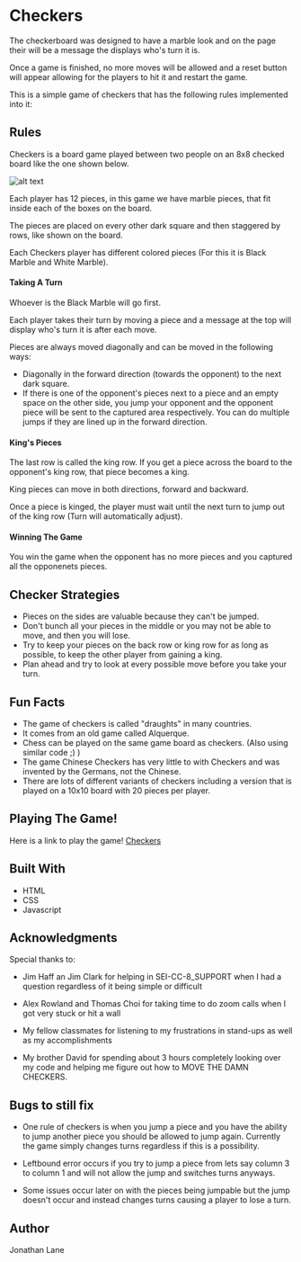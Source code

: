 # Checkers

The checkerboard was designed to have a marble look and on the page their will be a message the displays who's turn it is.

Once a game is finished, no more moves will be allowed and a reset button will appear allowing for the players to hit it and restart the game.

This is a simple game of checkers that has the following rules implemented into it:


## Rules

Checkers is a board game played between two people on an 8x8 checked board like the one shown below.

![alt text](https://www.ducksters.com/games/checkers.png "Checkerboard")

Each player has 12 pieces, in this game we have marble pieces, that fit inside each of the boxes on the board.

The pieces are placed on every other dark square and then staggered by rows, like shown on the board.

Each Checkers player has different colored pieces (For this it is Black Marble and White Marble).

#### Taking A Turn

Whoever is the Black Marble will go first. 

Each player takes their turn by moving a piece and a message at the top will display who's turn it is after each move.

Pieces are always moved diagonally and can be moved in the following ways:

- Diagonally in the forward direction (towards the opponent) to the next dark square.
- If there is one of the opponent's pieces next to a piece and an empty space on the other side, you jump your opponent and the opponent piece will be sent to the captured area respectively. 
You can do multiple jumps if they are lined up in the forward direction. 

#### King's Pieces

The last row is called the king row. If you get a piece across the board to the opponent's king row, that piece becomes a king.

King pieces can move in both directions, forward and backward.

Once a piece is kinged, the player must wait until the next turn to jump out of the king row (Turn will automatically adjust).

#### Winning The Game

You win the game when the opponent has no more pieces and you captured all the opponenets pieces. 


## Checker Strategies

- Pieces on the sides are valuable because they can't be jumped.
- Don't bunch all your pieces in the middle or you may not be able to move, and then you will lose.
- Try to keep your pieces on the back row or king row for as long as possible, to keep the other player from gaining a king.
- Plan ahead and try to look at every possible move before you take your turn.

## Fun Facts

- The game of checkers is called "draughts" in many countries.
- It comes from an old game called Alquerque.
- Chess can be played on the same game board as checkers. (Also using similar code ;) )
- The game Chinese Checkers has very little to with Checkers and was invented by the Germans, not the Chinese.
- There are lots of different variants of checkers including a version that is played on a 10x10 board with 20 pieces per player.


## Playing The Game!

Here is a link to play the game! [Checkers](https://thornathan.github.io/Checkers-Project-1/)
## Built With

- HTML
- CSS
- Javascript

## Acknowledgments

Special thanks to:

- Jim Haff an Jim Clark for helping in SEI-CC-8_SUPPORT when I had a question regardless of it being simple or difficult

- Alex Rowland and Thomas Choi for taking time to do zoom calls when I got very stuck or hit a wall

- My fellow classmates for listening to my frustrations in stand-ups as well as my accomplishments

- My brother David for spending about 3 hours completely looking over my code and helping me figure out how to MOVE THE DAMN CHECKERS.

## Bugs to still fix

- One rule of checkers is when you jump a piece and you have the ability to jump another piece you should be allowed to jump again. Currently the game simply changes turns regardless if this is a possibility.

- Leftbound error occurs if you try to jump a piece from lets say column 3 to column 1 and will not allow the jump and switches turns anyways.

- Some issues occur later on with the pieces being jumpable but the jump doesn't occur and instead changes turns causing a player to lose a turn. 

## Author

Jonathan Lane
